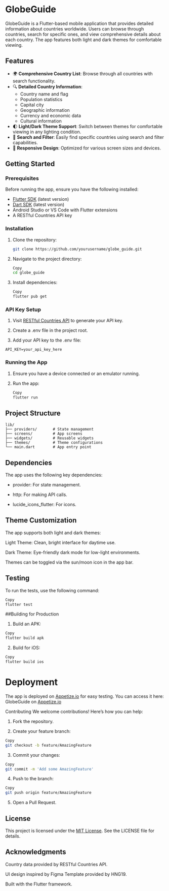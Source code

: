 # GlobeGuide

GlobeGuide is a Flutter-based mobile application that provides detailed information about countries worldwide. Users can browse through countries, search for specific ones, and view comprehensive details about each country. The app features both light and dark themes for comfortable viewing.

## Features

- 🌍 **Comprehensive Country List**: Browse through all countries with search functionality.
- 🔍 **Detailed Country Information**:
  - Country name and flag
  - Population statistics
  - Capital city
  - Geographic information
  - Currency and economic data
  - Cultural information
- 🌓 **Light/Dark Theme Support**: Switch between themes for comfortable viewing in any lighting condition.
- 🔎 **Search and Filter**: Easily find specific countries using search and filter capabilities.
- 📱 **Responsive Design**: Optimized for various screen sizes and devices.

## Getting Started

### Prerequisites

Before running the app, ensure you have the following installed:

- [Flutter SDK](https://flutter.dev) (latest version)
- [Dart SDK](https://dart.dev) (latest version)
- Android Studio or VS Code with Flutter extensions
- A RESTful Countries API key

### Installation

1. Clone the repository:
   ```bash
   git clone https://github.com/yourusername/globe_guide.git
   ```
2. Navigate to the project directory:
    ```bash
    Copy
    cd globe_guide
    ```

3. Install dependencies:
    ```bash
    Copy
    flutter pub get
    ```

### API Key Setup
1. Visit [RESTful Countries API](https://restfulcountries.com) to generate your API key.

2. Create a .env file in the project root.

3. Add your API key to the .env file:

```
API_KEY=your_api_key_here
```

### Running the App
1. Ensure you have a device connected or an emulator running.

2. Run the app:

    ```bash
    Copy
    flutter run
    ```

## Project Structure

```
lib/
├── providers/       # State management
├── screens/         # App screens
├── widgets/         # Reusable widgets
├── themes/          # Theme configurations
└── main.dart        # App entry point
```

## Dependencies
The app uses the following key dependencies:

 - provider: For state management.

 - http: For making API calls.

 - lucide_icons_flutter: For icons.

## Theme Customization
The app supports both light and dark themes:

Light Theme: Clean, bright interface for daytime use.

Dark Theme: Eye-friendly dark mode for low-light environments.

Themes can be toggled via the sun/moon icon in the app bar.

## Testing
To run the tests, use the following command:

```bash
Copy
flutter test
```

##Building for Production
1. Build an APK:

```bash
Copy
flutter build apk
```

2. Build for iOS:

```bash
Copy
flutter build ios
```

# Deployment
The app is deployed on [Appetize.io](https://appetize.io/app/b_kouusp7dj2ngyfchxpvkqdtmvu) for easy testing. You can access it here:
GlobeGuide on [Appetize.io](https://appetize.io/app/b_kouusp7dj2ngyfchxpvkqdtmvu)

Contributing
We welcome contributions! Here’s how you can help:

1. Fork the repository.

2. Create your feature branch:

```bash
Copy
git checkout -b feature/AmazingFeature
```

3. Commit your changes:

```bash
Copy
git commit -m 'Add some AmazingFeature'
```

4. Push to the branch:

```bash
Copy
git push origin feature/AmazingFeature
```

5. Open a Pull Request.

## License
This project is licensed under the [MIT License](https://github.com/mxg-mega/HNG-Mobile-Desktop/tree/main/globe_guide). See the LICENSE file for details.

## Acknowledgments
Country data provided by RESTful Countries API.

UI design inspired by Figma Template provided by HNG19.

Built with the Flutter framework.
